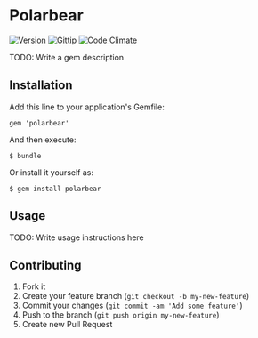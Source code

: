 # Polarbear

[![Version     ](https://img.shields.io/gem/v/polarbear.svg?style=flat)](https://rubygems.org/gems/polarbear)
[![Gittip      ](http://img.shields.io/gittip/patbonecrusher.svg?style=flat)](http://gittip.com/patbonecrusher)
[![Code Climate](https://img.shields.io/codeclimate/github/patbonecrusher/polarbear.svg?style=flat)](https://codeclimate.com/github/patbonecrusher/polarbear)

TODO: Write a gem description

## Installation

Add this line to your application's Gemfile:

    gem 'polarbear'

And then execute:

    $ bundle

Or install it yourself as:

    $ gem install polarbear

## Usage

TODO: Write usage instructions here

## Contributing

1. Fork it
2. Create your feature branch (`git checkout -b my-new-feature`)
3. Commit your changes (`git commit -am 'Add some feature'`)
4. Push to the branch (`git push origin my-new-feature`)
5. Create new Pull Request
